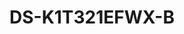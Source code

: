 ---
id: 2
title: "DS-K1T321EFWX-B"
slug: "access-2"
subTitle: "Multi-Auth with Wi-Fi & Access Control"
category: "accesscontrol"
imgCard: "/src/assets/images/accesscontrol/DS-K1T321EFWX-B/DS-K1T321EFWX-B.webp"
imgAlt: "DS-K1T321EFWX-B"
thumbnails: [
  "/src/assets/images/accesscontrol/DS-K1T321EFWX-B/DS-K1T321EFWX-B.webp",
]
features: [
  "2.4\" LCD screen with 2MP lens",
  "Face, fingerprint, EM card, and PIN authentication",
  "Stores 500 faces, 3,000 cards, 3,000 fingerprints, and 150,000 logs",
  "Fast face recognition under 0.2s per user",
  "Supports ISAPI and ISUP 5.0 protocols",
  "Configurable via PC and mobile web clients",
  "Wi-Fi (AP mode) and wired network supported",
  "Battery-powered with RS-485 door controller integration",
]
rating: 4.5
reviewCount: 50
specifications: {
  System: {
    Operating_system: "Linux"
  },
  Display: {
    Screen_size: "2.4 inch",
    Type: "LCD",
    Resolution: "320 × 240"
  },
  Video: {
    Lens: "1",
    Resolution: "2 MP (video stream: 720P)",
    Video_standard: "PAL (Default) and NTSC"
  },
  Audio: {
    Audio_output: "Built-in buzzer"
  },
  Network: {
    Wired_network: "Support",
    Wi_Fi: "Support, 2.4 G, 802.11b/g/n"
  }
}
---